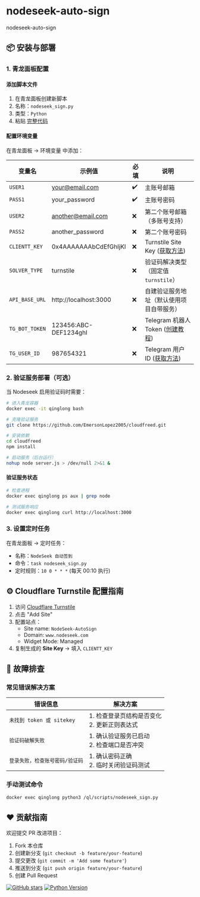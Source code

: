 # nodeseek-auto-sign
nodeseek-auto-sign

## 📦 安装与部署

### 1. 青龙面板配置

#### 添加脚本文件
1. 在青龙面板创建新脚本
2. 名称：`nodeseek_sign.py`
3. 类型：`Python`
4. 粘贴 [完整代码](https://github.com/EmersonLopez2005/nodeseek-auto-sign/blob/main/sign.py)

#### 配置环境变量
在青龙面板 → 环境变量 中添加：

| 变量名          | 示例值                  | 必填 | 说明                                                                 |
|-----------------|-------------------------|------|----------------------------------------------------------------------|
| `USER1`         | your@email.com          | ✔️   | 主账号邮箱                                                           |
| `PASS1`         | your_password           | ✔️   | 主账号密码                                                           |
| `USER2`         | another@email.com       | ❌   | 第二个账号邮箱（多账号支持）                                         |
| `PASS2`         | another_password        | ❌   | 第二个账号密码                                                       |
| `CLIENTT_KEY`   | 0x4AAAAAAAbCdEfGhIjKl   | ❌   | Turnstile Site Key ([获取方法](#cloudflare-turnstile-配置指南))      |
| `SOLVER_TYPE`   | turnstile               | ❌   | 验证码解决类型（固定值 `turnstile`）                                 |
| `API_BASE_URL`  | http://localhost:3000   | ❌   | 自建验证服务地址（默认使用项目自带服务）                             |
| `TG_BOT_TOKEN`  | 123456:ABC-DEF1234ghI   | ❌   | Telegram 机器人 Token ([创建教程](https://core.telegram.org/bots)) |
| `TG_USER_ID`    | 987654321               | ❌   | Telegram 用户 ID ([获取方法](https://t.me/userinfobot))            |

### 2. 验证服务部署（可选）
当 Nodeseek 启用验证码时需要：

```bash
# 进入青龙容器
docker exec -it qinglong bash

# 克隆验证服务
git clone https://github.com/EmersonLopez2005/cloudfreed.git

# 安装依赖
cd cloudfreed
npm install

# 启动服务（后台运行）
nohup node server.js > /dev/null 2>&1 &
```

#### 验证服务状态
```bash
# 检查进程
docker exec qinglong ps aux | grep node

# 测试服务响应
docker exec qinglong curl http://localhost:3000
```

### 3. 设置定时任务
在青龙面板 → 定时任务：
- 名称：`NodeSeek 自动签到`
- 命令：`task nodeseek_sign.py`
- 定时规则：`10 0 * * *` (每天 00:10 执行)

## ⚙️ Cloudflare Turnstile 配置指南
1. 访问 [Cloudflare Turnstile](https://dash.cloudflare.com/?to=/:account/turnstile)
2. 点击 "Add Site"
3. 配置站点：
   - Site name: `NodeSeek-AutoSign`
   - Domain: `www.nodeseek.com`
   - Widget Mode: Managed
4. 复制生成的 **Site Key** → 填入 `CLIENTT_KEY`

## 🔧 故障排查
### 常见错误解决方案
| 错误信息 | 解决方案 |
|----------|----------|
| `未找到 token 或 sitekey` | 1. 检查登录页结构是否变化<br>2. 更新正则表达式 |
| `验证码破解失败` | 1. 确认验证服务已启动<br>2. 检查端口是否冲突 |
| `登录失败，检查账号密码/验证码` | 1. 确认密码正确<br>2. 临时关闭验证码测试 |

### 手动测试命令
```bash
docker exec qinglong python3 /ql/scripts/nodeseek_sign.py
```

## ❤️ 贡献指南
欢迎提交 PR 改进项目：
1. Fork 本仓库
2. 创建新分支 (`git checkout -b feature/your-feature`)
3. 提交更改 (`git commit -m 'Add some feature'`)
4. 推送到分支 (`git push origin feature/your-feature`)
5. 创建 Pull Request

[![GitHub stars](https://img.shields.io/github/stars/EmersonLopez2005/nodeseek-auto-sign?style=flat-square)](https://github.com/EmersonLopez2005/nodeseek-auto-sign/stargazers)
[![Python Version](https://img.shields.io/badge/python-3.7+-blue.svg)](https://www.python.org/)

